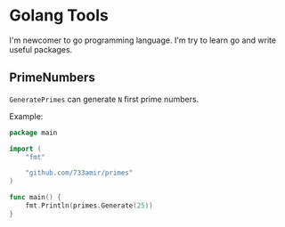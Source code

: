 # Golang Tools

I'm newcomer to go programming language. I'm try to learn go and write useful
packages.

## PrimeNumbers

`GeneratePrimes` can generate `N` first prime numbers.

Example:

```go
package main

import (
    "fmt"

    "github.com/733amir/primes"
)

func main() {
    fmt.Println(primes.Generate(25))
}
```
